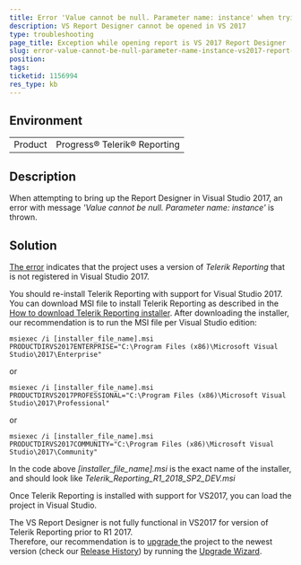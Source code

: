 ```yaml
---
title: Error 'Value cannot be null. Parameter name: instance' when trying to open the Report Designer in Visual Studio 2017
description: VS Report Designer cannot be opened in VS 2017
type: troubleshooting
page_title: Exception while opening report is VS 2017 Report Designer
slug: error-value-cannot-be-null-parameter-name-instance-vs2017-report-designer
position: 
tags: 
ticketid: 1156994
res_type: kb
---
```


## Environment
<table>
	<tr>
		<td>Product</td>
		<td>Progress® Telerik® Reporting </td>
	</tr>
</table>


## Description
When attempting to bring up the Report Designer in  Visual Studio 2017, an error with message _'Value cannot be null. Parameter name: instance'_ is thrown.

## Solution
[The error](http://docs.telerik.com/reporting/troubleshooting-upgrading#report-cannot-be-built-and-opened-in-visual-studio-report-designer) indicates that the project uses a version of _Telerik Reporting_ that is not registered in Visual Studio 2017\.  

You should re-install Telerik Reporting with support for Visual Studio 2017.
You can download MSI file to install Telerik Reporting as described in the [How to download Telerik Reporting installer](https://docs.telerik.com/reporting/installation-installing-from-msi#how-to-download-telerik-reporting-installer).
After downloading the installer, our recommendation is to run the MSI file per Visual Studio edition:

```
msiexec /i [installer_file_name].msi PRODUCTDIRVS2017ENTERPRISE="C:\Program Files (x86)\Microsoft Visual Studio\2017\Enterprise"
```
or					
```						
msiexec /i [installer_file_name].msi PRODUCTDIRVS2017PROFESSIONAL="C:\Program Files (x86)\Microsoft Visual Studio\2017\Professional"
```
or
```
msiexec /i [installer_file_name].msi PRODUCTDIRVS2017COMMUNITY="C:\Program Files (x86)\Microsoft Visual Studio\2017\Community"
```
In the code above _[installer_file_name].msi_ is the exact name of the installer, and should look like _Telerik_Reporting_R1_2018_SP2_DEV.msi_

Once Telerik Reporting is installed with support for VS2017, you can load the project in Visual Studio.  
  
The VS Report Designer is not fully functional in VS2017 for version of Telerik Reporting prior to R1 2017\.  
Therefore, our recommendation is to [upgrade ](https://docs.telerik.com/reporting/installation-upgrading-newer-version)the project to the newest version (check our [Release History](https://www.telerik.com/support/whats-new/reporting/release-history)) by running the [Upgrade Wizard](https://docs.telerik.com/reporting/ui-upgrade-wizard).  

